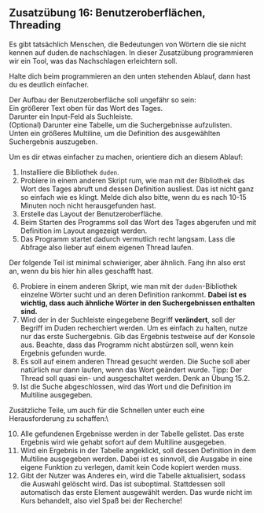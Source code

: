 
## Zusatzübung 16: Benutzeroberflächen, Threading

Es gibt tatsächlich Menschen, die Bedeutungen von Wörtern die sie nicht kennen auf
duden.de nachschlagen.
In dieser Zusatzübung programmieren wir ein Tool, was das Nachschlagen erleichtern soll.

Halte dich beim programmieren an den unten stehenden Ablauf, dann hast du es deutlich einfacher.

Der Aufbau der Benutzeroberfläche soll ungefähr so sein:\
Ein größerer Text oben für das Wort des Tages.\
Darunter ein Input-Feld als Suchleiste.\
(Optional) Darunter eine Tabelle, um die Suchergebnisse aufzulisten.\
Unten ein größeres Multiline, um die Definition des ausgewählten Suchergebnis auszugeben.

Um es dir etwas einfacher zu machen, orientiere dich an diesem Ablauf:
1. Installiere die Bibliothek `duden`. 
2. Probiere in einem anderen Skript rum, wie man mit der Bibliothek das Wort des Tages abruft
und dessen Definition ausliest.
Das ist nicht ganz so einfach wie es klingt. 
Melde dich also bitte, wenn du es nach 10-15 Minuten noch nicht herausgefunden hast.
3. Erstelle das Layout der Benutzeroberfläche.
4. Beim Starten des Programms soll das Wort des Tages abgerufen und mit Definition im Layout
angezeigt werden.
5. Das Programm startet dadurch vermutlich recht langsam.
Lass die Abfrage also lieber auf einem eigenen Thread laufen.

Der folgende Teil ist minimal schwieriger, aber ähnlich.
Fang ihn also erst an, wenn du bis hier hin alles geschafft hast.

6. Probiere in einem anderen Skript, wie man mit der `duden`-Bibliothek einzelne Wörter sucht
und an deren Definition rankommt.
**Dabei ist es wichtig, dass auch ähnliche Wörter in den Suchergebnissen enthalten sind.**
7. Wird der in der Suchleiste eingegebene Begriff **verändert**, soll der Begriff im Duden
recherchiert werden. Um es einfach zu halten, nutze nur das erste Suchergebnis.
Gib das Ergebnis testweise auf der Konsole aus.
Beachte, dass das Programm nicht abstürzen soll, wenn kein Ergebnis gefunden wurde.
8. Es soll auf einem anderen Thread gesucht werden.
Die Suche soll aber natürlich nur dann laufen, wenn das Wort geändert wurde. 
Tipp: Der Thread soll quasi ein- und ausgeschaltet werden. Denk an Übung 15.2.
9. Ist die Suche abgeschlossen, wird das Wort und die Definition im Multiline ausgegeben.

Zusätzliche Teile, um auch für die Schnellen unter euch eine Herausforderung zu schaffen:\

10. Alle gefundenen Ergebnisse werden in der Tabelle gelistet.
Das erste Ergebnis wird wie gehabt sofort auf dem Multiline ausgegeben.
11. Wird ein Ergebnis in der Tabelle angeklickt, soll dessen Definition in dem Multiline
ausgegeben werden. Dabei ist es sinnvoll, die Ausgabe in eine eigene Funktion zu verlegen,
damit kein Code kopiert werden muss.
12. Gibt der Nutzer was Anderes ein, wird die Tabelle aktualisiert, sodass die Auswahl
gelöscht wird. Das ist suboptimal.
Stattdessen soll automatisch das erste Element ausgewählt werden.
Das wurde nicht im Kurs behandelt, also viel Spaß bei der Recherche!




